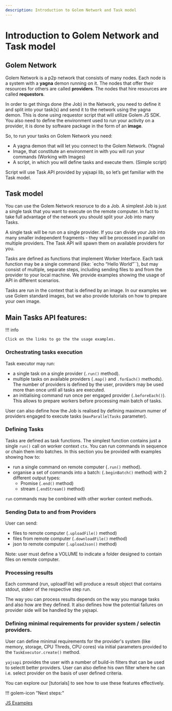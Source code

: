 ```yaml
---
description: Introduction to Golem Network and Task model
---
```



# Introduction to Golem Network and Task model

## Golem Network

Golem Network is a p2p network that consists of many nodes. Each node is a system with a __yagna__ demon running on it. The nodes that offer their resources for others are called __providers__. The nodes that hire resources are called __requestors__.
	
In order to get things done (the Job) in the Network, you need to define it and split into your task(s) and send it to the network using the yagna demon. This is done using requestor script that will utilize Golem JS SDK. You also need to define the environment used to run your activity on a provider, it is done by software package in the form of an __image__. 

So, to run your tasks on Golem Network you need:

* A yagna demon that will let you connect to the Golem Network. (Yagna)
* Image, that constitute an environment in with you will run your commands (Working with Images)
* A script, in which you will define tasks and execute them. (Simple script)

Script will use Task API provided by yajsapi lib, so let’s get familiar with the Task model.


## Task model

You can use the Golem Network resoruce to do a Job. A simplest Job is just a single task that you want to execute on the remote computer. In fact to take full advantage of the network you should split your Job into many Tasks.
	
A single task will be run on a single provider. If you can divide your Job into many smaller independent fragments - they will be processed in parallel on multiple providers. The Task API will spawn them on available providers for you.

Tasks are defined as functions that implement Worker Interface. Each task function may be a single command (like: `echo “Hello World”``), but may consist of multiple, separate steps, including sending files to and from the provider to your local machine. We provide examples showing the usage of API in different scenarios.

Tasks are run in the context that is defined by an image. In our examples we use Golem standard images, but we also provide tutorials on how to prepare your own image.

## Main Tasks API features:

!!! info

    Click on the links to go the the usage examples.

### Orchestrating tasks execution

Task executor may run:

* a single task on a single provider (`.run()` method). 
* multiple tasks on available providers (`.map()` and `.forEach()` methods). The number of providers is defined by the user, providers may be used more than once until all tasks are executed.
* an initialising command run once per engaged provider (`.beforeEach()`). This allows to prepare workers before processing main batch of tasks.

User can also define how the Job is realised by defining maximum numer of providers engaged to execute tasks (`maxParallelTasks` parameter).

	
### Defining Tasks

Tasks are defined as task functions. The simplest function contains just a single `run()` call on worker context `ctx`. You can run commands in sequence or chain them into batches. In this section you be provided with examples showing how to: 

* run a single command on remote computer (`.run()` method).
* organise a set of commands into a batch: (`.beginBatch()` method) with 2 different output types:
	* Promise (`.end()` method)
	* stream (`.endStream()` method)

`run` commands may be combined with other worker context methods.  

### Sending Data to and from Providers

User can send:

* files to remote computer (`.uploadFile()` method)
* files from remote computer (`.downloadFile()` method)
* json to remote computer (`.uploadJson()` method)

Note: user must define a VOLUME to indicate a folder designed to contain files on remote computer.

###  Processing results

Each command (run, uploadFile) will produce a result object that contains stdout, stderr of the respective step run.

The way you can process results depends on the way you manage tasks and also how are they defined. 
It also defines how the potential failures on provider side will be handled by the yajsapi.
  

### Defining minimal requirements for provider system / selectin providers.

User can define minimal requirements for the provider's system (like memory, storage, CPU Threds, CPU cores) via initial parameters provided to the `TaskExecutor.create()` method.

`yajsapi` provides the user with a number of build-in filters that can be used to selectt better providers. User can also define his own filter where he can i.e. select provider on the basis of user defined criteria.


You can explore our [tutorials] to see how to use these features effectively.

!!! golem-icon "Next steps:"

[JS Examples](../examples/index.md)
   
